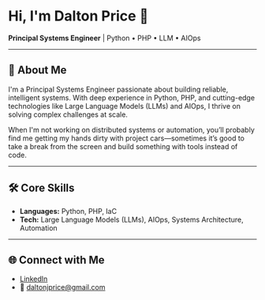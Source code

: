 # Hi, I'm Dalton Price 👋

**Principal Systems Engineer** | Python • PHP • LLM • AIOps

---

## 🚀 About Me

I'm a Principal Systems Engineer passionate about building reliable, intelligent systems. With deep experience in Python, PHP, and cutting-edge technologies like Large Language Models (LLMs) and AIOps, I thrive on solving complex challenges at scale.

When I'm not working on distributed systems or automation, you’ll probably find me getting my hands dirty with project cars—sometimes it’s good to take a break from the screen and build something with tools instead of code.

---

## 🛠️ Core Skills

- **Languages:** Python, PHP, IaC
- **Tech:** Large Language Models (LLMs), AIOps, Systems Architecture, Automation

---

## 🌐 Connect with Me

- [LinkedIn](https://www.linkedin.com/in/dalton-price-a505a155/)
- 📧 daltonjprice@gmail.com

